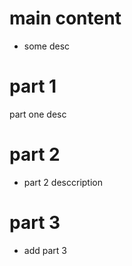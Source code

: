 # main content 
- some desc

# part 1
part one desc 

# part 2 
- part 2 desccription 

# part 3 
- add part 3

